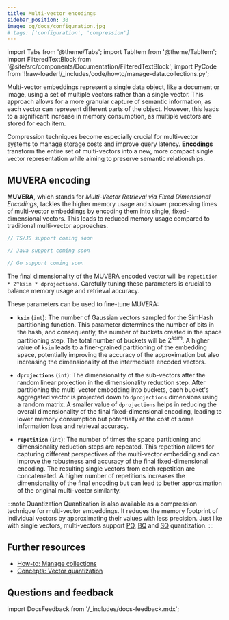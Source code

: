 ```yaml
---
title: Multi-vector encodings
sidebar_position: 30
image: og/docs/configuration.jpg
# tags: ['configuration', 'compression']
---
```


import Tabs from '@theme/Tabs';
import TabItem from '@theme/TabItem';
import FilteredTextBlock from '@site/src/components/Documentation/FilteredTextBlock';
import PyCode from '!!raw-loader!/\_includes/code/howto/manage-data.collections.py';

Multi-vector embeddings represent a single data object, like a document or image, using a set of multiple vectors rather than a single vector. This approach allows for a more granular capture of semantic information, as each vector can represent different parts of the object. However, this leads to a significant increase in memory consumption, as multiple vectors are stored for each item.

Compression techniques become especially crucial for multi-vector systems to manage storage costs and improve query latency. **Encodings** transform the entire set of multi-vectors into a new, more compact single vector representation while aiming to preserve semantic relationships.

## MUVERA encoding

**MUVERA**, which stands for _Multi-Vector Retrieval via Fixed Dimensional Encodings_, tackles the higher memory usage and slower processing times of multi-vector embeddings by encoding them into single, fixed-dimensional vectors. This leads to reduced memory usage compared to traditional multi-vector approaches.

<!-- TODO[g-despot]: Add link to blog post: Read more about it in this blog post. -->

<Tabs groupId="languages">
  <TabItem value="py" label="Python Client v4">
    <FilteredTextBlock
      text={PyCode}
      startMarker="# START MultiValueVectorMuvera"
      endMarker="# END MultiValueVectorMuvera"
      language="py"
    />
  </TabItem>
  <TabItem value="js" label="JS/TS Client v3">

```typescript
// TS/JS support coming soon
```

  </TabItem>
  <TabItem value="java" label="Java">

```java
// Java support coming soon
```

 </TabItem>
  <TabItem value="go" label="Go">

```go
// Go support coming soon
```

</TabItem>
</Tabs>

The final dimensionality of the MUVERA encoded vector will be
`repetition * 2^ksim * dprojections`. Carefully tuning these parameters
is crucial to balance memory usage and retrieval accuracy.

These parameters can be used to fine-tune MUVERA:

- **`ksim`** (`int`):
  The number of Gaussian vectors sampled for the SimHash partitioning function.
  This parameter determines the number of bits in the hash, and consequently,
  the number of buckets created in the space partitioning step. The total
  number of buckets will be $2^{ksim}$. A higher value of `ksim` leads to a
  finer-grained partitioning of the embedding space, potentially improving
  the accuracy of the approximation but also increasing the dimensionality
  of the intermediate encoded vectors.

- **`dprojections`** (`int`):
  The dimensionality of the sub-vectors after the random linear projection
  in the dimensionality reduction step. After partitioning the multi-vector
  embedding into buckets, each bucket's aggregated vector is projected down
  to `dprojections` dimensions using a random matrix. A smaller value of
  `dprojections` helps in reducing the overall dimensionality of the final
  fixed-dimensional encoding, leading to lower memory consumption but potentially
  at the cost of some information loss and retrieval accuracy.

- **`repetition`** (`int`):
  The number of times the space partitioning and dimensionality reduction
  steps are repeated. This repetition allows for capturing different perspectives
  of the multi-vector embedding and can improve the robustness and accuracy
  of the final fixed-dimensional encoding. The resulting single vectors from
  each repetition are concatenated. A higher number of repetitions increases
  the dimensionality of the final encoding but can lead to better approximation
  of the original multi-vector similarity.

:::note Quantization
Quantization is also available as a compression technique for multi-vector embeddings. It reduces the memory footprint of individual vectors by approximating their values with less precision. Just like with single vectors, multi-vectors support [PQ](./pq-compression.md), [BQ](./bq-compression.md) and [SQ](./sq-compression.md) quantization.
:::

## Further resources

- [How-to: Manage collections](../../manage-collections/vector-config.mdx#define-multi-vector-embeddings-eg-colbert-colpali)
- [Concepts: Vector quantization](../../concepts/vector-quantization.md)

## Questions and feedback

import DocsFeedback from '/\_includes/docs-feedback.mdx';

<DocsFeedback/>
